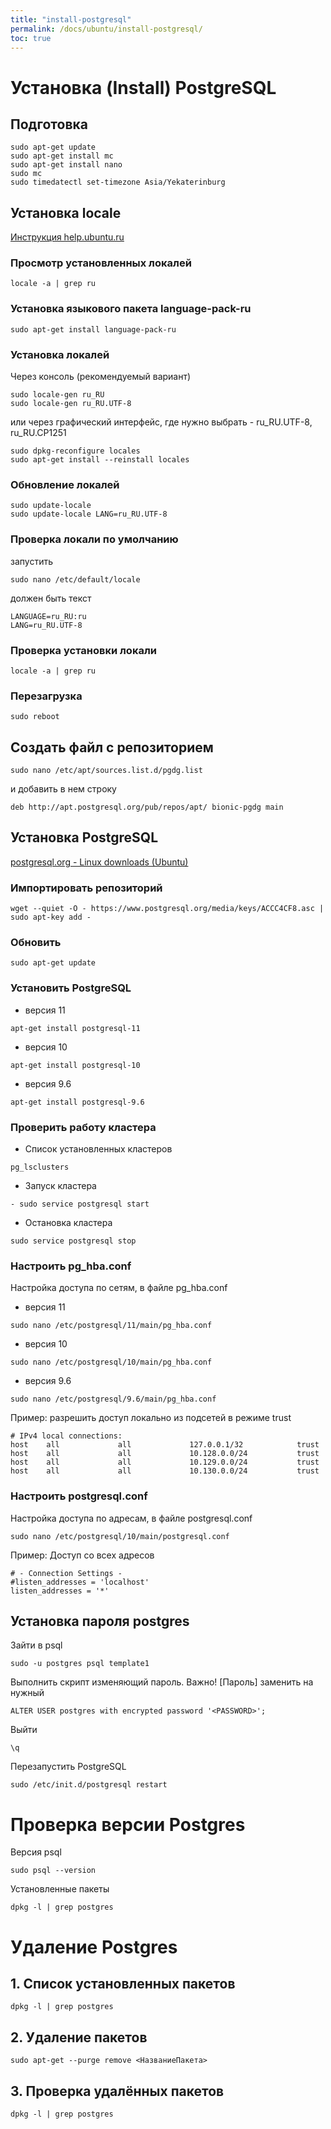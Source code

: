 ```yaml
---
title: "install-postgresql"
permalink: /docs/ubuntu/install-postgresql/
toc: true
---
```


# Установка (Install) PostgreSQL

## Подготовка
```
sudo apt-get update   
sudo apt-get install mc
sudo apt-get install nano
sudo mc
sudo timedatectl set-timezone Asia/Yekaterinburg
```

## Установка locale

[Инструкция help.ubuntu.ru](https://help.ubuntu.ru/wiki/%D1%80%D1%83%D1%81%D0%B8%D1%84%D0%B8%D0%BA%D0%B0%D1%86%D0%B8%D1%8F_ubuntu)

### Просмотр установленных локалей
```
locale -a | grep ru
```

### Установка языкового пакета language-pack-ru
```
sudo apt-get install language-pack-ru
```

### Установка локалей
Через консоль (рекомендуемый вариант)
```
sudo locale-gen ru_RU
sudo locale-gen ru_RU.UTF-8
```
или через графический интерфейс, где нужно выбрать - ru_RU.UTF-8, ru_RU.CP1251
```
sudo dpkg-reconfigure locales
sudo apt-get install --reinstall locales
```

### Обновление локалей
```
sudo update-locale
sudo update-locale LANG=ru_RU.UTF-8
```    

### Проверка локали по умолчанию
запустить
```
sudo nano /etc/default/locale
```
должен быть текст
```
LANGUAGE=ru_RU:ru
LANG=ru_RU.UTF-8
```

### Проверка установки локали
```
locale -a | grep ru
```

### Перезагрузка
```
sudo reboot
```

## Создать файл с репозиторием
```
sudo nano /etc/apt/sources.list.d/pgdg.list
```
и добавить в нем строку
```
deb http://apt.postgresql.org/pub/repos/apt/ bionic-pgdg main
```

## Установка PostgreSQL

[postgresql.org - Linux downloads (Ubuntu)](https://www.postgresql.org/download/linux/ubuntu/)

### Импортировать репозиторий
```
wget --quiet -O - https://www.postgresql.org/media/keys/ACCC4CF8.asc | sudo apt-key add -
```

### Обновить
```
sudo apt-get update
```

### Установить PostgreSQL
- версия 11
```
apt-get install postgresql-11
```
- версия 10
```
apt-get install postgresql-10
```
- версия 9.6
```
apt-get install postgresql-9.6
```

### Проверить работу кластера
- Список установленных кластеров
```
pg_lsclusters
```

- Запуск кластера
```
- sudo service postgresql start
```

- Остановка кластера
```
sudo service postgresql stop
```

### Настроить pg_hba.conf
Настройка доступа по сетям, в файле pg_hba.conf
- версия 11
```
sudo nano /etc/postgresql/11/main/pg_hba.conf
```
- версия 10
```
sudo nano /etc/postgresql/10/main/pg_hba.conf
```
- версия 9.6
```
sudo nano /etc/postgresql/9.6/main/pg_hba.conf
```
Пример: разрешить доступ локально из подсетей в режиме trust
```
# IPv4 local connections:
host    all             all             127.0.0.1/32            trust
host    all             all             10.128.0.0/24           trust
host    all             all             10.129.0.0/24           trust
host    all             all             10.130.0.0/24           trust
```

### Настроить postgresql.conf
Настройка доступа по адресам, в файле postgresql.conf
```
sudo nano /etc/postgresql/10/main/postgresql.conf
```
Пример: Доступ со всех адресов
```
# - Connection Settings -
#listen_addresses = 'localhost'
listen_addresses = '*'
```

## Установка пароля postgres
Зайти в psql
```
sudo -u postgres psql template1
```
Выполнить скрипт изменяющий пароль.
Важно! [Пароль] заменить на нужный
```
ALTER USER postgres with encrypted password '<PASSWORD>';
```
Выйти
```
\q
```
Перезапустить PostgreSQL
```
sudo /etc/init.d/postgresql restart
```

# Проверка версии Postgres

Версия psql
```
sudo psql --version
```

Установленные пакеты
```
dpkg -l | grep postgres
```

# Удаление Postgres

## 1. Список установленных пакетов
```
dpkg -l | grep postgres
```

## 2. Удаление пакетов
```
sudo apt-get --purge remove <НазваниеПакета>
```

## 3. Проверка удалённых пакетов
```
dpkg -l | grep postgres
```
